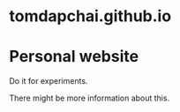 # tomdapchai.github.io

<h1>Personal website</h1>
<p>Do it for experiments.</p>
<p>There might be more information about this.</p>
